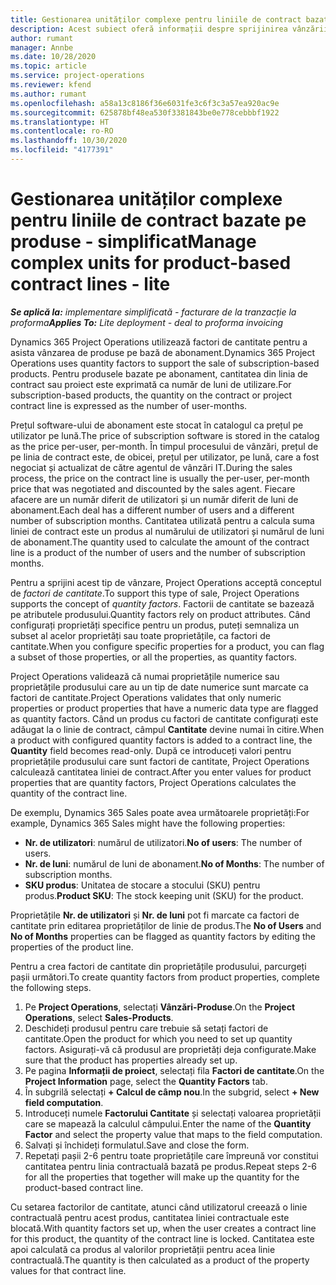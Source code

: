 ```yaml
---
title: Gestionarea unităților complexe pentru liniile de contract bazate pe produse - simplificat
description: Acest subiect oferă informații despre sprijinirea vânzării produselor bazate pe abonament.
author: rumant
manager: Annbe
ms.date: 10/28/2020
ms.topic: article
ms.service: project-operations
ms.reviewer: kfend
ms.author: rumant
ms.openlocfilehash: a58a13c8186f36e6031fe3c6f3c3a57ea920ac9e
ms.sourcegitcommit: 625878bf48ea530f3381843be0e778cebbbf1922
ms.translationtype: HT
ms.contentlocale: ro-RO
ms.lasthandoff: 10/30/2020
ms.locfileid: "4177391"
---
```

# <a name="manage-complex-units-for-product-based-contract-lines---lite"></a><span data-ttu-id="d1b8f-103">Gestionarea unităților complexe pentru liniile de contract bazate pe produse - simplificat</span><span class="sxs-lookup"><span data-stu-id="d1b8f-103">Manage complex units for product-based contract lines - lite</span></span>

<span data-ttu-id="d1b8f-104">_**Se aplică la:** implementare simplificată - facturare de la tranzacție la proforma_</span><span class="sxs-lookup"><span data-stu-id="d1b8f-104">_**Applies To:** Lite deployment - deal to proforma invoicing_</span></span>

<span data-ttu-id="d1b8f-105">Dynamics 365 Project Operations utilizează factori de cantitate pentru a asista vânzarea de produse pe bază de abonament.</span><span class="sxs-lookup"><span data-stu-id="d1b8f-105">Dynamics 365 Project Operations uses quantity factors to support the sale of subscription-based products.</span></span> <span data-ttu-id="d1b8f-106">Pentru produsele bazate pe abonament, cantitatea din linia de contract sau proiect este exprimată ca număr de luni de utilizare.</span><span class="sxs-lookup"><span data-stu-id="d1b8f-106">For subscription-based products, the quantity on the contract or project contract line is expressed as the number of user-months.</span></span>

<span data-ttu-id="d1b8f-107">Prețul software-ului de abonament este stocat în catalogul ca prețul pe utilizator pe lună.</span><span class="sxs-lookup"><span data-stu-id="d1b8f-107">The price of subscription software is stored in the catalog as the price per-user, per-month.</span></span> <span data-ttu-id="d1b8f-108">În timpul procesului de vânzări, prețul de pe linia de contract este, de obicei, prețul per utilizator, pe lună, care a fost negociat și actualizat de către agentul de vânzări IT.</span><span class="sxs-lookup"><span data-stu-id="d1b8f-108">During the sales process, the price on the contract line is usually the per-user, per-month price that was negotiated and discounted by the sales agent.</span></span> <span data-ttu-id="d1b8f-109">Fiecare afacere are un număr diferit de utilizatori și un număr diferit de luni de abonament.</span><span class="sxs-lookup"><span data-stu-id="d1b8f-109">Each deal has a different number of users and a different number of subscription months.</span></span> <span data-ttu-id="d1b8f-110">Cantitatea utilizată pentru a calcula suma liniei de contract este un produs al numărului de utilizatori și numărul de luni de abonament.</span><span class="sxs-lookup"><span data-stu-id="d1b8f-110">The quantity used to calculate the amount of the contract line is a product of the number of users and the number of subscription months.</span></span>

<span data-ttu-id="d1b8f-111">Pentru a sprijini acest tip de vânzare, Project Operations acceptă conceptul de *factori de cantitate*.</span><span class="sxs-lookup"><span data-stu-id="d1b8f-111">To support this type of sale, Project Operations supports the concept of *quantity factors*.</span></span> <span data-ttu-id="d1b8f-112">Factorii de cantitate se bazează pe atributele produsului.</span><span class="sxs-lookup"><span data-stu-id="d1b8f-112">Quantity factors rely on product attributes.</span></span> <span data-ttu-id="d1b8f-113">Când configurați proprietăți specifice pentru un produs, puteți semnaliza un subset al acelor proprietăți sau toate proprietățile, ca factori de cantitate.</span><span class="sxs-lookup"><span data-stu-id="d1b8f-113">When you configure specific properties for a product, you can flag a subset of those properties, or all the properties, as quantity factors.</span></span>

<span data-ttu-id="d1b8f-114">Project Operations validează că numai proprietățile numerice sau proprietățile produsului care au un tip de date numerice sunt marcate ca factori de cantitate.</span><span class="sxs-lookup"><span data-stu-id="d1b8f-114">Project Operations validates that only numeric properties or product properties that have a numeric data type are flagged as quantity factors.</span></span> <span data-ttu-id="d1b8f-115">Când un produs cu factori de cantitate configurați este adăugat la o linie de contract, câmpul **Cantitate** devine numai în citire.</span><span class="sxs-lookup"><span data-stu-id="d1b8f-115">When a product with configured quantity factors is added to a contract line, the **Quantity** field  becomes read-only.</span></span> <span data-ttu-id="d1b8f-116">După ce introduceți valori pentru proprietățile produsului care sunt factori de cantitate, Project Operations calculează cantitatea liniei de contract.</span><span class="sxs-lookup"><span data-stu-id="d1b8f-116">After you enter values for product properties that are quantity factors, Project Operations calculates the quantity of the contract line.</span></span>

<span data-ttu-id="d1b8f-117">De exemplu, Dynamics 365 Sales poate avea următoarele proprietăți:</span><span class="sxs-lookup"><span data-stu-id="d1b8f-117">For example, Dynamics 365 Sales might have the following properties:</span></span>

- <span data-ttu-id="d1b8f-118">**Nr. de utilizatori**: numărul de utilizatori.</span><span class="sxs-lookup"><span data-stu-id="d1b8f-118">**No of users**: The number of users.</span></span>
- <span data-ttu-id="d1b8f-119">**Nr. de luni**: numărul de luni de abonament.</span><span class="sxs-lookup"><span data-stu-id="d1b8f-119">**No of Months**: The number of subscription months.</span></span>
- <span data-ttu-id="d1b8f-120">**SKU produs**: Unitatea de stocare a stocului (SKU) pentru produs.</span><span class="sxs-lookup"><span data-stu-id="d1b8f-120">**Product SKU**: The stock keeping unit (SKU) for the product.</span></span>

<span data-ttu-id="d1b8f-121">Proprietățile **Nr. de utilizatori** și **Nr. de luni** pot fi marcate ca factori de cantitate prin editarea proprietăților de linie de produs.</span><span class="sxs-lookup"><span data-stu-id="d1b8f-121">The **No of Users** and **No of Months** properties can be flagged as quantity factors by editing the properties of the product line.</span></span>

<span data-ttu-id="d1b8f-122">Pentru a crea factori de cantitate din proprietățile produsului, parcurgeți pașii următori.</span><span class="sxs-lookup"><span data-stu-id="d1b8f-122">To create quantity factors from product properties, complete the following steps.</span></span>

1. <span data-ttu-id="d1b8f-123">Pe **Project Operations**, selectați **Vânzări-Produse**.</span><span class="sxs-lookup"><span data-stu-id="d1b8f-123">On the **Project Operations**, select **Sales-Products**.</span></span>
2. <span data-ttu-id="d1b8f-124">Deschideți produsul pentru care trebuie să setați factori de cantitate.</span><span class="sxs-lookup"><span data-stu-id="d1b8f-124">Open the product for which you need to set up quantity factors.</span></span> <span data-ttu-id="d1b8f-125">Asigurați-vă că produsul are proprietăți deja configurate.</span><span class="sxs-lookup"><span data-stu-id="d1b8f-125">Make sure that the product has properties already set up.</span></span>
3. <span data-ttu-id="d1b8f-126">Pe pagina **Informații de proiect**, selectați fila **Factori de cantitate**.</span><span class="sxs-lookup"><span data-stu-id="d1b8f-126">On the **Project Information** page, select the **Quantity Factors** tab.</span></span>
4. <span data-ttu-id="d1b8f-127">În subgrilă selectați **+ Calcul de câmp nou**.</span><span class="sxs-lookup"><span data-stu-id="d1b8f-127">In the subgrid, select **+ New field computation**.</span></span>
5. <span data-ttu-id="d1b8f-128">Introduceți numele **Factorului Cantitate** și selectați valoarea proprietății care se mapează la calculul câmpului.</span><span class="sxs-lookup"><span data-stu-id="d1b8f-128">Enter the name of the **Quantity Factor** and select the property value that maps to the field computation.</span></span>
6. <span data-ttu-id="d1b8f-129">Salvați și închideți formulatul.</span><span class="sxs-lookup"><span data-stu-id="d1b8f-129">Save and close the form.</span></span>
7. <span data-ttu-id="d1b8f-130">Repetați pașii 2-6 pentru toate proprietățile care împreună vor constitui cantitatea pentru linia contractuală bazată pe produs.</span><span class="sxs-lookup"><span data-stu-id="d1b8f-130">Repeat steps 2-6 for all the properties that together will make up the quantity for the product-based contract line.</span></span>

<span data-ttu-id="d1b8f-131">Cu setarea factorilor de cantitate, atunci când utilizatorul creează o linie contractuală pentru acest produs, cantitatea liniei contractuale este blocată.</span><span class="sxs-lookup"><span data-stu-id="d1b8f-131">With quantity factors set up, when the user creates a contract line for this product, the quantity of the contract line is locked.</span></span> <span data-ttu-id="d1b8f-132">Cantitatea este apoi calculată ca produs al valorilor proprietății pentru acea linie contractuală.</span><span class="sxs-lookup"><span data-stu-id="d1b8f-132">The quantity is then calculated as a product of the property values for that contract line.</span></span>
